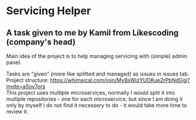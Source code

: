 # Servicing Helper

## A task given to me by Kamil from Likescoding (company's head)
Main idea of the project is to help managing servicing with (simple) admin panel.

Tasks are "given" (more like splitted and managed) as issues in issues tab. <br>
Project structure: https://whimsical.com/join/MyBsWizYUDKue2rPbNdGgj?invite=a5ov7ors <br>
This project uses multiple microservices, normally I would split it into multiple repositories - one for each microservice, but since I am doing it only by myself I do not find it necessery to do - it would take more time to review it.
